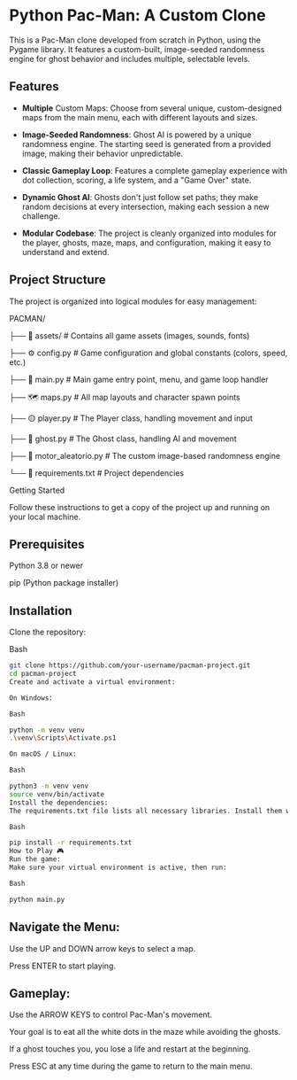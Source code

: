 # Python Pac-Man: A Custom Clone
This is a Pac-Man clone developed from scratch in Python, using the Pygame library. It features a custom-built, image-seeded randomness engine for ghost behavior and includes multiple, selectable levels.

## Features
- **Multiple** Custom Maps: Choose from several unique, custom-designed maps from the main menu, each with different layouts and sizes.

- **Image-Seeded Randomness**: Ghost AI is powered by a unique randomness engine. The starting seed is generated from a provided image, making their behavior unpredictable.

- **Classic Gameplay Loop**: Features a complete gameplay experience with dot collection, scoring, a life system, and a "Game Over" state.

- **Dynamic Ghost AI**: Ghosts don't just follow set paths; they make random decisions at every intersection, making each session a new challenge.

- **Modular Codebase**: The project is cleanly organized into modules for the player, ghosts, maze, maps, and configuration, making it easy to understand and extend.

## Project Structure
The project is organized into logical modules for easy management:

PACMAN/

├── 🎨 assets/             # Contains all game assets (images, sounds, fonts)

├── ⚙️ config.py           # Game configuration and global constants (colors, speed, etc.)

├── 🚀 main.py             # Main game entry point, menu, and game loop handler

├── 🗺️ maps.py             # All map layouts and character spawn points

├── 🟡 player.py           # The Player class, handling movement and input

├── 👻 ghost.py            # The Ghost class, handling AI and movement

├── 🎲 motor_aleatorio.py  # The custom image-based randomness engine

└── 📝 requirements.txt    # Project dependencies

Getting Started

Follow these instructions to get a copy of the project up and running on your local machine.

## Prerequisites
Python 3.8 or newer


pip (Python package installer)

## Installation
Clone the repository:

Bash

```sh
git clone https://github.com/your-username/pacman-project.git
cd pacman-project
Create and activate a virtual environment:

On Windows:

Bash

python -m venv venv
.\venv\Scripts\Activate.ps1

On macOS / Linux:

Bash

python3 -m venv venv
source venv/bin/activate
Install the dependencies:
The requirements.txt file lists all necessary libraries. Install them with:

Bash

pip install -r requirements.txt
How to Play 🎮
Run the game:
Make sure your virtual environment is active, then run:

Bash

python main.py

```

## Navigate the Menu:

Use the UP and DOWN arrow keys to select a map.

Press ENTER to start playing.

## Gameplay:

Use the ARROW KEYS to control Pac-Man's movement.

Your goal is to eat all the white dots in the maze while avoiding the ghosts.

If a ghost touches you, you lose a life and restart at the beginning.

Press ESC at any time during the game to return to the main menu.